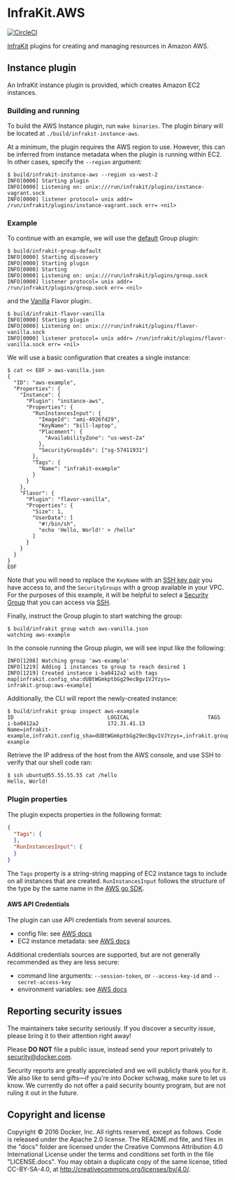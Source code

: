 # InfraKit.AWS

[![CircleCI](https://circleci.com/gh/docker/infrakit.aws.svg?style=shield&circle-token=e74dcf8c25027948307a7618041e1d1997ded50a)](https://circleci.com/gh/docker/infrakit.aws)

[InfraKit](https://github.com/docker/infrakit) plugins for creating and managing resources in Amazon AWS.

## Instance plugin

An InfraKit instance plugin is provided, which creates Amazon EC2 instances.

### Building and running

To build the AWS Instance plugin, run `make binaries`.  The plugin binary will be located at
`./build/infrakit-instance-aws`.

At a minimum, the plugin requires the AWS region to use.  However, this can be inferred from instance metadata when the
plugin is running within EC2.  In other cases, specify the `--region` argument:
```console
$ build/infrakit-instance-aws --region us-west-2
INFO[0000] Starting plugin
INFO[0000] Listening on: unix:///run/infrakit/plugins/instance-vagrant.sock
INFO[0000] listener protocol= unix addr= /run/infrakit/plugins/instance-vagrant.sock err= <nil>
```

### Example

To continue with an example, we will use the [default](https://github.com/docker/infrakit/tree/master/cmd/group) Group
plugin:
```console
$ build/infrakit-group-default
INFO[0000] Starting discovery
INFO[0000] Starting plugin
INFO[0000] Starting
INFO[0000] Listening on: unix:///run/infrakit/plugins/group.sock
INFO[0000] listener protocol= unix addr= /run/infrakit/plugins/group.sock err= <nil>
```

and the [Vanilla](https://github.com/docker/infrakit/tree/master/example/flavor/vanilla) Flavor plugin:.
```console
$ build/infrakit-flavor-vanilla
INFO[0000] Starting plugin
INFO[0000] Listening on: unix:///run/infrakit/plugins/flavor-vanilla.sock
INFO[0000] listener protocol= unix addr= /run/infrakit/plugins/flavor-vanilla.sock err= <nil>
```

We will use a basic configuration that creates a single instance:
```console
$ cat << EOF > aws-vanilla.json
{
  "ID": "aws-example",
  "Properties": {
    "Instance": {
      "Plugin": "instance-aws",
      "Properties": {
        "RunInstancesInput": {
          "ImageId": "ami-4926fd29",
          "KeyName": "bill-laptop",
          "Placement": {
            "AvailabilityZone": "us-west-2a"
          },
          "SecurityGroupIds": ["sg-57411931"]
        },
        "Tags": {
          "Name": "infrakit-example"
        }
      }
    },
    "Flavor": {
      "Plugin": "flavor-vanilla",
      "Properties": {
        "Size": 1,
        "UserData": [
          "#!/bin/sh",
          "echo 'Hello, World!' > /hello"
        ]
      }
    }
  }
}
EOF
```

Note that you will need to replace the `KeyName` with an
[SSH key pair](https://docs.aws.amazon.com/AWSEC2/latest/UserGuide/ec2-key-pairs.html) you have access to, and the
`SecurityGroups` with a group available in your VPC.  For the purposes of this example, it will be helpful to select
a [Security Group](https://docs.aws.amazon.com/AWSEC2/latest/UserGuide/using-network-security.html) that you can access
via [SSH](https://docs.aws.amazon.com/AWSEC2/latest/UserGuide/AccessingInstancesLinux.html).

Finally, instruct the Group plugin to start watching the group:
```console
$ build/infrakit group watch aws-vanilla.json
watching aws-example
```

In the console running the Group plugin, we will see input like the following:
```
INFO[1208] Watching group 'aws-example'
INFO[1219] Adding 1 instances to group to reach desired 1
INFO[1219] Created instance i-ba0412a2 with tags map[infrakit.config_sha:dUBtWGmkptbGg29ecBgv1VJYzys= infrakit.group:aws-example]
```

Additionally, the CLI will report the newly-created instance:
```console
$ build/infrakit group inspect aws-example
ID                             	LOGICAL                        	TAGS
i-ba0412a2                     	172.31.41.13                   	Name=infrakit-example,infrakit.config_sha=dUBtWGmkptbGg29ecBgv1VJYzys=,infrakit.group=aws-example
```

Retrieve the IP address of the host from the AWS console, and use SSH to verify that our shell code ran:

```console
$ ssh ubuntu@55.55.55.55 cat /hello
Hello, World!
```

### Plugin properties

The plugin expects properties in the following format:
```json
{
  "Tags": {
  },
  "RunInstancesInput": {
  }
}
```

The `Tags` property is a string-string mapping of EC2 instance tags to include on all instances that are created.
`RunInstancesInput` follows the structure of the type by the same name in the
[AWS go SDK](http://docs.aws.amazon.com/sdk-for-go/api/service/ec2/#RunInstancesInput).


#### AWS API Credentials

The plugin can use API credentials from several sources.
- config file:
  see [AWS docs](http://docs.aws.amazon.com/cli/latest/userguide/cli-chap-getting-started.html#cli-config-files)
- EC2 instance metadata:
  see [AWS docs](http://docs.aws.amazon.com/IAM/latest/UserGuide/id_roles_use_switch-role-ec2.html)

Additional credentials sources are supported, but are not generally recommended as they are less secure:
- command line arguments: `--session-token`, or  `--access-key-id` and `--secret-access-key`
- environment variables:
  see [AWS docs](http://docs.aws.amazon.com/cli/latest/userguide/cli-chap-getting-started.html#cli-environment)


## Reporting security issues

The maintainers take security seriously. If you discover a security issue,
please bring it to their attention right away!

Please **DO NOT** file a public issue, instead send your report privately to
[security@docker.com](mailto:security@docker.com).

Security reports are greatly appreciated and we will publicly thank you for it.
We also like to send gifts—if you're into Docker schwag, make sure to let
us know. We currently do not offer a paid security bounty program, but are not
ruling it out in the future.


## Copyright and license

Copyright © 2016 Docker, Inc. All rights reserved, except as follows. Code
is released under the Apache 2.0 license. The README.md file, and files in the
"docs" folder are licensed under the Creative Commons Attribution 4.0
International License under the terms and conditions set forth in the file
"LICENSE.docs". You may obtain a duplicate copy of the same license, titled
CC-BY-SA-4.0, at http://creativecommons.org/licenses/by/4.0/.
